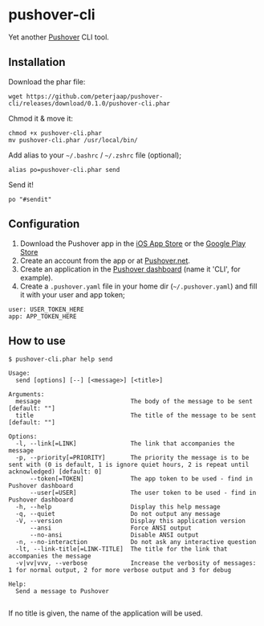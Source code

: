 # pushover-cli

Yet another [Pushover](https://www.pushover.net) CLI tool.

## Installation

Download the phar file:

```
wget https://github.com/peterjaap/pushover-cli/releases/download/0.1.0/pushover-cli.phar
```

Chmod it & move it:

```
chmod +x pushover-cli.phar
mv pushover-cli.phar /usr/local/bin/
```

Add alias to your `~/.bashrc` / `~/.zshrc` file (optional);

```
alias po=pushover-cli.phar send
```

Send it!

```
po "#sendit"
```

## Configuration

1. Download the Pushover app in the [iOS App Store](https://itunes.apple.com/nl/app/pushover-notifications/id506088175?mt=8) or the [Google Play Store](https://play.google.com/store/apps/details?id=net.superblock.pushover&hl=nl)
1. Create an account from the app or at [Pushover.net](https://www.pushover.net).
1. Create an application in the [Pushover dashboard](https://pushover.net/apps/build) (name it 'CLI', for example).
1. Create a `.pushover.yaml` file in your home dir (`~/.pushover.yaml`) and fill it with your user and app token;

```
user: USER_TOKEN_HERE
app: APP_TOKEN_HERE
```

## How to use

```
$ pushover-cli.phar help send

Usage:
  send [options] [--] [<message>] [<title>]

Arguments:
  message                         The body of the message to be sent [default: ""]
  title                           The title of the message to be sent [default: ""]

Options:
  -l, --link[=LINK]               The link that accompanies the message
  -p, --priority[=PRIORITY]       The priority the message is to be sent with (0 is default, 1 is ignore quiet hours, 2 is repeat until acknowledged) [default: 0]
      --token[=TOKEN]             The app token to be used - find in Pushover dashboard
      --user[=USER]               The user token to be used - find in Pushover dashboard
  -h, --help                      Display this help message
  -q, --quiet                     Do not output any message
  -V, --version                   Display this application version
      --ansi                      Force ANSI output
      --no-ansi                   Disable ANSI output
  -n, --no-interaction            Do not ask any interactive question
  -lt, --link-title[=LINK-TITLE]  The title for the link that accompanies the message
  -v|vv|vvv, --verbose            Increase the verbosity of messages: 1 for normal output, 2 for more verbose output and 3 for debug

Help:
  Send a message to Pushover


```

If no title is given, the name of the application will be used.
